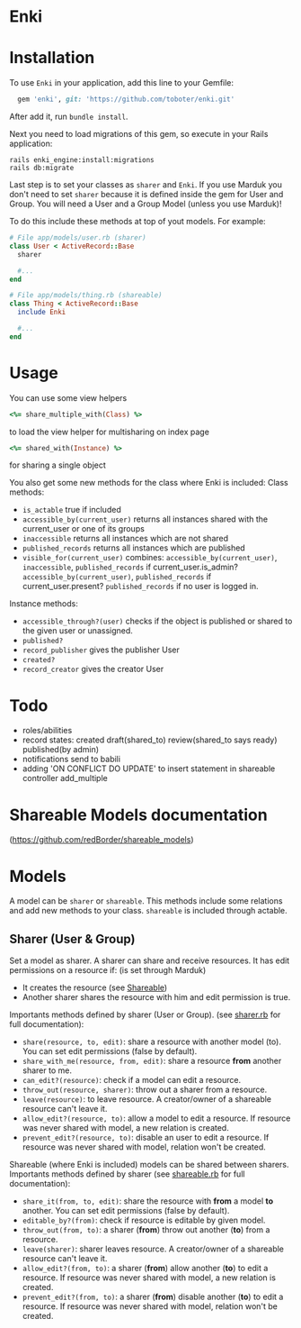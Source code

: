 # Enki

# Installation
To use `Enki` in your application, add this line to your Gemfile:

```ruby
  gem 'enki', git: 'https://github.com/toboter/enki.git'
```

After add it, run `bundle install`.

Next you need to load migrations of this gem, so execute in your Rails application:

```
rails enki_engine:install:migrations
rails db:migrate
```

Last step is to set your classes as `sharer` and `Enki`. If you use Marduk you don't need to set `sharer` because it is defined inside the gem for User and Group. 
You will need a User and a Group Model (unless you use Marduk)!

To do this include these methods at top of yout models. For example:

```ruby
# File app/models/user.rb (sharer)
class User < ActiveRecord::Base
  sharer

  #...
end

# File app/models/thing.rb (shareable)
class Thing < ActiveRecord::Base
  include Enki

  #...
end
```

# Usage

You can use some view helpers 

```ruby
<%= share_multiple_with(Class) %>
```
to load the view helper for multisharing on index page

```ruby
<%= shared_with(Instance) %>
```
for sharing a single object

You also get some new methods for the class where Enki is included:
Class methods:
* `is_actable` true if included
* `accessible_by(current_user)` returns all instances shared with the current_user or one of its groups
* `inaccessible` returns all instances which are not shared
* `published_records` returns all instances which are published
* `visible_for(current_user)` combines:
    `accessible_by(current_user)`, `inaccessible`, `published_records` if current_user.is_admin?
    `accessible_by(current_user)`, `published_records` if current_user.present?
    `published_records` if no user is logged in.

Instance methods:
* `accessible_through?(user)` checks if the object is published or shared to the given user or unassigned.
* `published?` 
* `record_publisher` gives the publisher User
* `created?`
* `record_creator` gives the creator User

# Todo
* roles/abilities
* record states: created draft(shared_to) review(shared_to says ready) published(by admin)
* notifications send to babili
* adding 'ON CONFLICT DO UPDATE' to insert statement in shareable controller add_multiple




# Shareable Models documentation
(https://github.com/redBorder/shareable_models)

# Models
A model can be `sharer` or `shareable`. This methods include some relations and add new methods to your class. `shareable` is included through actable.

## Sharer (User & Group)
Set a model as sharer. A sharer can share and receive resources. It has edit permissions on a resource if:
(is set through Marduk)

* It creates the resource (see [Shareable](#shareable))
* Another sharer shares the resource with him and edit permission is true.

Importants methods defined by sharer (User or Group).
(see [sharer.rb](https://github.com/redBorder/shareable_models/blob/master/lib/shareable_models/models/sharer.rb) for full documentation):

* `share(resource, to, edit)`: share a resource with another model (to). You can set edit permissions (false by default).
* `share_with_me(resource, from, edit)`: share a resource **from** another sharer to me. 
* `can_edit?(resource)`: check if a model can edit a resource.
* `throw_out(resource, sharer)`: throw out a sharer from a resource.
* `leave(resource)`: to leave resource. A creator/owner of a shareable resource can't leave it.
* `allow_edit?(resource, to)`: allow a model to edit a resource. If resource was never shared with model, a new relation is created.
* `prevent_edit?(resource, to)`: disable an user to edit a resource. If resource was never shared with model, relation won't be created.


Shareable (where Enki is included) models can be shared between sharers. 
Importants methods defined by sharer (see [shareable.rb](https://github.com/redBorder/shareable_models/blob/master/lib/shareable_models/models/shareable.rb) for full documentation):

* `share_it(from, to, edit)`: share the resource with **from** a model **to** another. You can set edit permissions (false by default).
* `editable_by?(from)`: check if resource is editable by given model.
* `throw_out(from, to)`: a sharer (**from**) throw out another (**to**) from a resource.
* `leave(sharer)`: sharer leaves resource. A creator/owner of a shareable resource can't leave it.
* `allow_edit?(from, to)`: a sharer (**from**) allow another (**to**) to edit a resource. If resource was never shared with model, a new relation is created.
* `prevent_edit?(from, to)`: a sharer (**from**) disable another (**to**) to edit a resource. If resource was never shared with model, relation won't be created.
